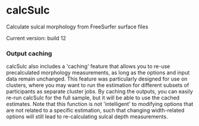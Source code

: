 # calcSulc
Calculate sulcal morphology from FreeSurfer surface files

Current version: build 12


### Output caching
calcSulc also includes a 'caching' feature that allows you to re-use precalculated morphology measurements, as long as the options and input data remain unchanged. This feature was particularly designed for use on clusters, where you may want to run the estimation for different subsets of participants as separate cluster jobs. By caching the outputs, you can easily re-run calcSulc for the full sample, but it will be able to use the cached estimates. Note that this function is not 'intelligent' to modifying options that are not related to a specific estimation, such that changing width-related options will still lead to re-calculating sulcal depth measurements.